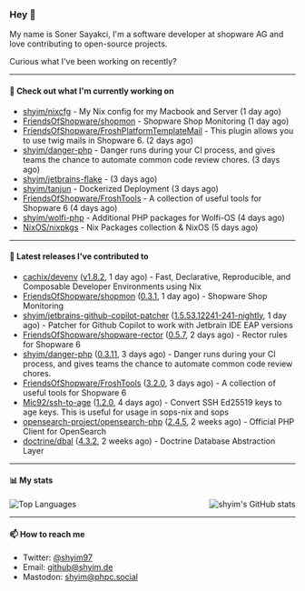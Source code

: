 ### Hey 👋

My name is Soner Sayakci, I'm a software developer at shopware AG and love contributing to open-source projects.

Curious what I've been working on recently?

---

#### 👷 Check out what I'm currently working on

- [shyim/nixcfg](https://github.com/shyim/nixcfg) - My Nix config for my Macbook and Server (1 day ago)
- [FriendsOfShopware/shopmon](https://github.com/FriendsOfShopware/shopmon) - Shopware Shop Monitoring (1 day ago)
- [FriendsOfShopware/FroshPlatformTemplateMail](https://github.com/FriendsOfShopware/FroshPlatformTemplateMail) - This plugin allows you to use twig mails in Shopware 6. (2 days ago)
- [shyim/danger-php](https://github.com/shyim/danger-php) - Danger runs during your CI process, and gives teams the chance to automate common code review chores. (3 days ago)
- [shyim/jetbrains-flake](https://github.com/shyim/jetbrains-flake) -  (3 days ago)
- [shyim/tanjun](https://github.com/shyim/tanjun) - Dockerized Deployment (3 days ago)
- [FriendsOfShopware/FroshTools](https://github.com/FriendsOfShopware/FroshTools) - A collection of useful tools for Shopware 6 (4 days ago)
- [shyim/wolfi-php](https://github.com/shyim/wolfi-php) - Additional PHP packages for Wolfi-OS (4 days ago)
- [NixOS/nixpkgs](https://github.com/NixOS/nixpkgs) - Nix Packages collection &amp; NixOS (5 days ago)

---

#### 🔭 Latest releases I've contributed to

- [cachix/devenv](https://github.com/cachix/devenv) ([v1.8.2](https://github.com/cachix/devenv/releases/tag/v1.8.2), 1 day ago) - Fast, Declarative, Reproducible, and Composable Developer Environments using Nix
- [FriendsOfShopware/shopmon](https://github.com/FriendsOfShopware/shopmon) ([0.3.1](https://github.com/FriendsOfShopware/shopmon/releases/tag/0.3.1), 1 day ago) - Shopware Shop Monitoring
- [shyim/jetbrains-github-copilot-patcher](https://github.com/shyim/jetbrains-github-copilot-patcher) ([1.5.53.12241-241-nightly](https://github.com/shyim/jetbrains-github-copilot-patcher/releases/tag/1.5.53.12241-241-nightly), 1 day ago) - Patcher for Github Copilot to work with Jetbrain IDE EAP versions
- [FriendsOfShopware/shopware-rector](https://github.com/FriendsOfShopware/shopware-rector) ([0.5.7](https://github.com/FriendsOfShopware/shopware-rector/releases/tag/0.5.7), 2 days ago) - Rector rules for Shopware 6
- [shyim/danger-php](https://github.com/shyim/danger-php) ([0.3.11](https://github.com/shyim/danger-php/releases/tag/0.3.11), 3 days ago) - Danger runs during your CI process, and gives teams the chance to automate common code review chores.
- [FriendsOfShopware/FroshTools](https://github.com/FriendsOfShopware/FroshTools) ([3.2.0](https://github.com/FriendsOfShopware/FroshTools/releases/tag/3.2.0), 3 days ago) - A collection of useful tools for Shopware 6
- [Mic92/ssh-to-age](https://github.com/Mic92/ssh-to-age) ([1.2.0](https://github.com/Mic92/ssh-to-age/releases/tag/1.2.0), 4 days ago) - Convert SSH Ed25519 keys to age keys. This is useful for usage in sops-nix and sops
- [opensearch-project/opensearch-php](https://github.com/opensearch-project/opensearch-php) ([2.4.5](https://github.com/opensearch-project/opensearch-php/releases/tag/2.4.5), 2 weeks ago) - Official PHP Client for OpenSearch
- [doctrine/dbal](https://github.com/doctrine/dbal) ([4.3.2](https://github.com/doctrine/dbal/releases/tag/4.3.2), 2 weeks ago) - Doctrine Database Abstraction Layer

---

#### 📊 My stats

<img align="right" alt="shyim's GitHub stats" src="https://github-readme-stats.vercel.app/api?username=shyim&count_private=1&show_icons=true&" />

![Top Languages](https://github-readme-stats.vercel.app/api/top-langs/?username=shyim)

---

#### 📫 How to reach me

- Twitter: [@shyim97](https://twitter.com/shyim97)
- Email: [github@shyim.de](mailto://github@shyim.de)
- Mastodon: <a rel="me" href="https://phpc.social/@shyim">shyim@phpc.social</a>
